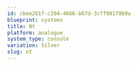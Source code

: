 ```yaml
---
id: cbee261f-c294-4666-b07d-3cff90179b9a
blueprint: systems
title: Nt
platform: analogue
system_type: console
variation: Silver
slug: nt
---
```

